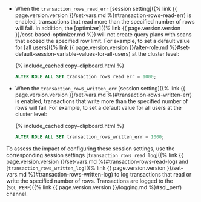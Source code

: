 - When the `transaction_rows_read_err` [session setting]({% link {{ page.version.version }}/set-vars.md %}#transaction-rows-read-err) is enabled, transactions that read more than the specified number of rows will fail. In addition, the [optimizer]({% link {{ page.version.version }}/cost-based-optimizer.md %}) will not create query plans with scans that exceed the specified row limit. For example, to set a default value for [all users]({% link {{ page.version.version }}/alter-role.md %}#set-default-session-variable-values-for-all-users) at the cluster level:

    {% include_cached copy-clipboard.html %}
    ~~~ sql
    ALTER ROLE ALL SET transaction_rows_read_err = 1000;
    ~~~

- When the `transaction_rows_written_err` [session setting]({% link {{ page.version.version }}/set-vars.md %}#transaction-rows-written-err) is enabled, transactions that write more than the specified number of rows will fail. For example, to set a default value for all users at the cluster level:

    {% include_cached copy-clipboard.html %}
    ~~~ sql
    ALTER ROLE ALL SET transaction_rows_written_err = 1000;
    ~~~

To assess the impact of configuring these session settings, use the corresponding session settings [`transaction_rows_read_log`]({% link {{ page.version.version }}/set-vars.md %}#transaction-rows-read-log) and [`transaction_rows_written_log`]({% link {{ page.version.version }}/set-vars.md %}#transaction-rows-written-log) to log transactions that read or write the specified number of rows. Transactions are logged to the [`SQL_PERF`]({% link {{ page.version.version }}/logging.md %}#sql_perf) channel.
